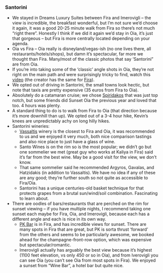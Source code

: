 ### Santorini

- We stayed in Dreams Luxury Suites between Fira and Imerovigli – the view is incredible, the breakfast wonderful, but I’m not sure we’d choose it again, it was a good 20-25 minute walk from Fira so there’s not much “right there”.  Honestly I think if we did it again we’d stay in Oia, it’s just that gorgeous – but Fira is more centrally located depending on your agenda.
- Oia vs Fira – Oia really is disneyland/vegas-ish (no one lives there, all restaurants/hotels/shops), but damn it’s spectacular, far more we thought than Fira. Many/most of the classic photos that say ‘Santorini” are from Oia.
- If you’re into taking some of the ‘classic’ angle shots in Oia, they’re not right on the main path and were surprisingly tricky to find, watch this [video](https://www.youtube.com/watch?v=nWoZJjqbdHQ) (the creator has the same for [Fira](https://www.youtube.com/watch?v=zdWbX0SMdlg)). 
- We opted out of driving in Santorini, the small towns look hectic, but note that taxis are pretty expensive (35 euros from Fira to Oia).
- Absolutely do a catamaran cruise; we chose [Spiridakos](https://www.santorini-yachts.com/) that was just top notch, but some friends did Sunset Oia the previous year and loved that too. 4 hours was plenty.
- A standard thing to do is to walk from Fira to Oia (that direction because it’s more downhill than up). We opted out of a 3-4 hour hike, Kevin’s knees are unpredictably achy on long hilly hikes.
- Santorini wineries:
  - [Vassaltis](https://vassaltis.com/) winery is the closest to Fira and Oia, it was recommended to us and we enjoyed it very much, both nice comparison tastings and also nice place to just have a glass of wine. 
  - Santo Wines is on the rim so is the most popular; we didn’t go but one sommelier we met (great guy who works at Kaliya in Fira) said it’s far from the best wine. May be a good visit for the view, we don’t know.
  - That same sommelier said he recommended Argyros, Gavalas, and Hatzidakis (in addition to Vassaltis). We have no idea if any of these are any good; they’re further south so not quite as accessible to Fira/Oia.
  - Santorini has a unique centuries-old basket technique for that protects grapes from a brutal sun/wind/soil combination. Fascinating to learn about.
- There are oodles of bars/restaurants that are perched on the rim for sunset viewing – if you have multiple nights, I recommend taking one sunset each maybe for Fira, Oia, and Imerovigli, because each has a different angle and each is nice in its own way.
  - [PK Bar](https://pkbar.com/) is in Fira, and has incredible views for sunset. There are many spots in Fira that are great, but PK is sorta thrust ‘forward’ from the others and seems to be particularly awesome, we booked ahead for the champagne-front-row option, which was expensive but spectacular/romantic. 
  - Imerovigli actually has arguably the best view because it’s highest (1100 feet elevation, vs only 450 or so in Oia), and from Iverovigli you can see Oia (you can’t see Oia from most spots in Fira). We enjoyed a sunset from “Wine Bar”, a hotel bar but quite nice.
